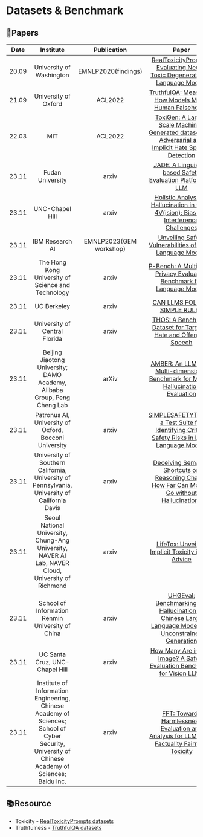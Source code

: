 # Datasets & Benchmark


## 📑Papers

| Date  |                                                                     Institute                                                                      |       Publication       |                                                                   Paper                                                                   |                                     Keywords                                      |
|:-----:|:--------------------------------------------------------------------------------------------------------------------------------------------------:|:-----------------------:|:-----------------------------------------------------------------------------------------------------------------------------------------:|:---------------------------------------------------------------------------------:|
| 20.09 |                                                              University of Washington                                                              |   EMNLP2020(findings)   |             [RealToxicityPrompts: Evaluating Neural Toxic Degeneration in Language Models](https://arxiv.org/abs/2009.11462)              |                                   **Toxicity**                                    |
| 21.09 |                                                                University of Oxford                                                                |         ACL2022         |                        [TruthfulQA: Measuring How Models Mimic Human Falsehoods](https://arxiv.org/abs/2109.07958)                        |                                 **Truthfulness**                                  |
| 22.03 |                                                                        MIT                                                                         |         ACL2022         | [ToxiGen: A Large-Scale Machine-Generated datasets for Adversarial and Implicit Hate Speech Detection](https://arxiv.org/abs/2203.09509)  |                                   **Toxicity**                                    |
| 23.11 |                                                                  Fudan University                                                                  |          arxiv          |                      [JADE: A Linguistic-based Safety Evaluation Platform for LLM](https://arxiv.org/abs/2311.00286)                      |                               **Safety Benchmarks**                               |
| 23.11 |                                                                  UNC-Chapel Hill                                                                   |          arxiv          |         [Holistic Analysis of Hallucination in GPT-4V(ision): Bias and Interference Challenges](https://arxiv.org/abs/2311.03287)         |                  **Hallucination**&**Benchmark**&**Multimodal**                   |
| 23.11 |                                                                  IBM Research AI                                                                   | EMNLP2023(GEM workshop) |                       [Unveiling Safety Vulnerabilities of Large Language Models](https://arxiv.org/abs/2311.04124)                       |       **Adversarial Examples**&**Clustering**&**Automatically Identifying**       |
| 23.11 |                                                 The Hong Kong University of Science and Technology                                                 |          arxiv          |                [P-Bench: A Multi-level Privacy Evaluation Benchmark for Language Models](https://arxiv.org/abs/2311.04044)                |                  **Differential Privacy**&**Privacy Evaluation**                  |
| 23.11 |                                                                    UC Berkeley                                                                     |          arxiv          |                                     [CAN LLMS FOLLOW SIMPLE RULES](https://arxiv.org/abs/2311.04235)                                      |                       **Evaluation**&**Attack Strategies**                        |
| 23.11 |                                                           University of Central Florida                                                            |          arxiv          |                   [THOS: A Benchmark Dataset for Targeted Hate and Offensive Speech](https://arxiv.org/abs/2311.06446)                    |                 **Hate Speech**&**Offensive Speech**&**Dataset**                  |
| 23.11 |                                      Beijing Jiaotong University; DAMO Academy, Alibaba Group, Peng Cheng Lab                                      |          arXiv          |           [AMBER: An LLM-free Multi-dimensional Benchmark for MLLMs Hallucination Evaluation](https://arxiv.org/abs/2311.07397)           |             Multi-modal Large Language Models&Hallucination&Benchmark             |
| 23.11 |                                               Patronus AI, University of Oxford, Bocconi University                                                |          arxiv          |    [SIMPLESAFETYTESTS: a Test Suite for Identifying Critical Safety Risks in Large Language Models](https://arxiv.org/abs/2311.08370)     |                  **Safety Risks**&**Test Suite**&**Evaluation**                   |
| 23.11 |                           University of Southern California, University of Pennsylvania, University of California Davis                            |          arxiv          |    [Deceiving Semantic Shortcuts on Reasoning Chains: How Far Can Models Go without Hallucination?](https://arxiv.org/abs/2311.09702)     |            **Hallucinations**&**Semantic Associations**&**Benchmark**             |
| 23.11 |                         Seoul National University, Chung-Ang University, NAVER AI Lab, NAVER Cloud, University of Richmond                         |          arxiv          |                          [LifeTox: Unveiling Implicit Toxicity in Life Advice](https://arxiv.org/abs/2311.09585)                          |       **LifeTox Dataset**&**Toxicity Detection**&**Social Media Analysis**        |
| 23.11 |                                                  School of Information Renmin University of China                                                  |          arxiv          | [UHGEval: Benchmarking the Hallucination of Chinese Large Language Models via Unconstrained Generation](https://arxiv.org/abs/2311.15296) |                    **Hallucination**&**Evaluation Benchmark**                     |
| 23.11 |                                                           UC Santa Cruz, UNC-Chapel Hill                                                           |          arxiv          |               [How Many Are in This Image? A Safety Evaluation Benchmark for Vision LLMs](https://arxiv.org/abs/2311.16101)               | **Vision Large Language Models**&**Safety Evaluation**&A**dversarial Robustness** |
| 23.11 | Institute of Information Engineering, Chinese Academy of Sciences; School of Cyber Security, University of Chinese Academy of Sciences; Baidu Inc. |          arxiv          |     [FFT: Towards Harmlessness Evaluation and Analysis for LLMs with Factuality Fairness Toxicity](https://arxiv.org/abs/2311.18580)      |                            **Harmlessness Evaluation**                            |


## 📚Resource

- Toxicity - [RealToxicityPrompts datasets](https://toxicdegeneration.allenai.org/)
- Truthfulness - [TruthfulQA datasets](https://github.com/sylinrl/TruthfulQA)